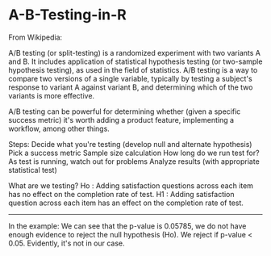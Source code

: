 # A-B-Testing-in-R

From Wikipedia:

A/B testing (or split-testing) is a randomized experiment with two variants A and B. It includes application of statistical hypothesis testing (or two-sample hypothesis testing), as used in the field of statistics. A/B testing is a way to compare two versions of a single variable, typically by testing a subject's response to variant A against variant B, and determining which of the two variants is more effective.

A/B testing can be powerful for determining whether (given a specific success metric) it's worth adding a product feature, implementing a workflow, among other things.


Steps:
Decide what you're testing (develop null and alternate hypothesis)
Pick a success metric
Sample size calculation
How long do we run test for?
As test is running, watch out for problems
Analyze results (with appropriate statistical test)


What are we testing?
Ho : Adding satisfaction questions across each item has no effect on the completion rate of test.
H1 : Adding satisfaction question across each item has an effect on the completion rate of test.


----

In the example: 
We can see that the p-value is 0.05785, we do not have enough evidence to reject the null hypothesis (Ho). We reject if p-value < 0.05. Evidently, it's not in our case.

